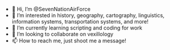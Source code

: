 - 👋 Hi, I’m @SevenNationAirForce
- 👀 I’m interested in history, geography, cartography, linguistics, information systems, transportation systems, and more!
- 🌱 I’m currently learning scripting and coding for work
- 💞️ I’m looking to collaborate on vexillology
- 📫 How to reach me, just shoot me a message!

<!---
Sevennationairforce/Sevennationairforce is a ✨ special ✨ repository because its `README.md` (this file) appears on your GitHub profile.
You can click the Preview link to take a look at your changes.
--->

